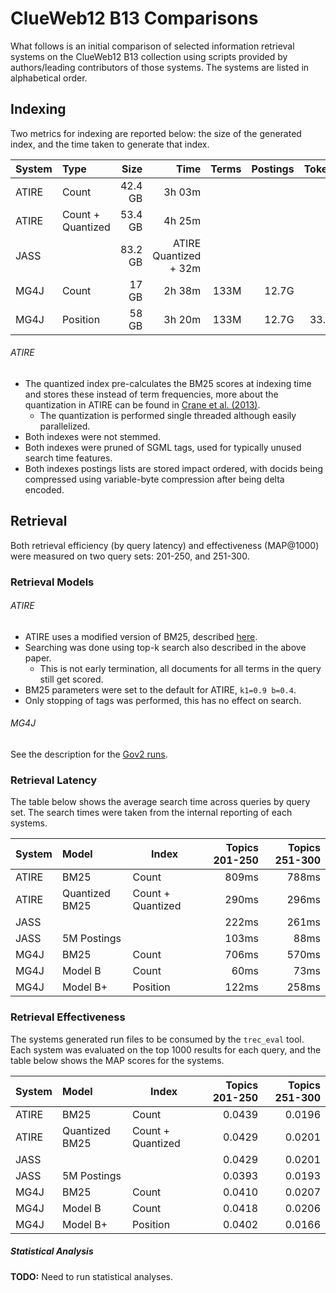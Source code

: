 # ClueWeb12 B13 Comparisons
What follows is an initial comparison of selected information retrieval systems on the ClueWeb12 B13 collection using scripts provided by authors/leading contributors of those systems. The systems are listed in alphabetical order.

## Indexing
Two metrics for indexing are reported below: the size of the generated index, and the time taken to generate that index.

System  | Type              |    Size |                  Time | Terms | Postings | Tokens |
:-------|:------------------|--------:|----------------------:|------:|---------:|--------:
ATIRE   | Count             | 42.4 GB |                3h 03m |       |          |        |
ATIRE   | Count + Quantized | 53.4 GB |                4h 25m |       |          |        |
JASS    |                   | 83.2 GB | ATIRE Quantized + 32m |       |          |        |
MG4J    | Count             |   17 GB |                2h 38m |  133M |    12.7G |        |
MG4J    | Position          |   58 GB |                3h 20m |  133M |    12.7G |  33.8G |

###### ATIRE
+ The quantized index pre-calculates the BM25 scores at indexing time and stores these instead of term frequencies, more about the quantization in ATIRE can be found in [Crane et al. (2013)](http://dl.acm.org/citation.cfm?id=2507860).
  + The quantization is performed single threaded although easily parallelized.
+ Both indexes were not stemmed.
+ Both indexes were pruned of SGML tags, used for typically unused search time features.
+ Both indexes postings lists are stored impact ordered, with docids being compressed using variable-byte compression after being delta encoded.

## Retrieval
Both retrieval efficiency (by query latency) and effectiveness (MAP@1000) were measured on two query sets: 201-250, and 251-300.

### Retrieval Models

###### ATIRE
+ ATIRE uses a modified version of BM25, described [here](http://www.cs.otago.ac.nz/homepages/andrew/papers/2012-1.pdf).
+ Searching was done using top-k search also described in the above paper.
  + This is not early termination, all documents for all terms in the query still get scored.
+ BM25 parameters were set to the default for ATIRE, `k1=0.9 b=0.4`.
+ Only stopping of tags was performed, this has no effect on search.

###### MG4J

See the description for the [Gov2 runs](Gov2.md).

### Retrieval Latency
The table below shows the average search time across queries by query set. The search times were taken from the internal reporting of each systems.

System  | Model          | Index             | Topics 201-250 | Topics 251-300
:-------|:---------------|-------------------|---------------:|--------------:
ATIRE   | BM25           | Count             |          809ms |          788ms
ATIRE   | Quantized BM25 | Count + Quantized |          290ms |          296ms
JASS    |                |                   |          222ms |          261ms
JASS    | 5M Postings    |                   |          103ms |           88ms
MG4J    | BM25           | Count             |          706ms |          570ms
MG4J    | Model B        | Count             |           60ms |           73ms
MG4J    | Model B+       | Position          |          122ms |          258ms

### Retrieval Effectiveness
The systems generated run files to be consumed by the `trec_eval` tool. Each system was evaluated on the top 1000 results for each query, and the table below shows the MAP scores for the systems.

System  | Model          | Index             | Topics 201-250 | Topics 251-300
:-------|:---------------|-------------------|---------------:|--------------:
ATIRE   | BM25           | Count             |         0.0439 |         0.0196
ATIRE   | Quantized BM25 | Count + Quantized |         0.0429 |         0.0201
JASS    |                |                   |         0.0429 |         0.0201
JASS    | 5M Postings    |                   |         0.0393 |         0.0193
MG4J    | BM25           | Count             |         0.0410 |         0.0207
MG4J    | Model B        | Count             |         0.0418 |         0.0206
MG4J    | Model B+       | Position          |         0.0402 |         0.0166

##### Statistical Analysis

**TODO:** Need to run statistical analyses.
